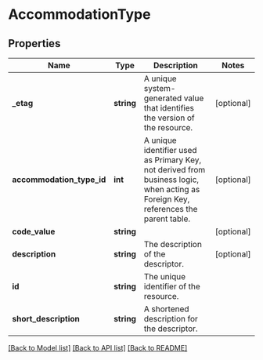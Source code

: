 # AccommodationType

## Properties
Name | Type | Description | Notes
------------ | ------------- | ------------- | -------------
**_etag** | **string** | A unique system-generated value that identifies the version of the resource. | [optional] 
**accommodation_type_id** | **int** | A unique identifier used as Primary Key, not derived from business logic, when acting as Foreign Key, references the parent table. | [optional] 
**code_value** | **string** |  | [optional] 
**description** | **string** | The description of the descriptor. | [optional] 
**id** | **string** | The unique identifier of the resource. | 
**short_description** | **string** | A shortened description for the descriptor. | 

[[Back to Model list]](../README.md#documentation-for-models) [[Back to API list]](../README.md#documentation-for-api-endpoints) [[Back to README]](../README.md)


